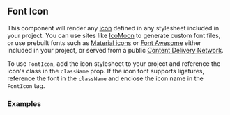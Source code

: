 ## Font Icon

This component will render any [icon](https://www.google.com/design/spec/style/icons.html#icons-system-icons) 
defined in any stylesheet included in your project. You can use sites like [IcoMoon](https://icomoon.io/) 
to generate custom font files, or use prebuilt fonts such as [Material icons](https://design.google.com/icons/) or 
[Font Awesome](http://fontawesome.io/) either included in your project, or served from a public 
[Content Delivery Network](https://en.wikipedia.org/wiki/Content_delivery_network). 

To use `FontIcon`, add the icon stylesheet to your project and reference the icon's class in the `className` prop. 
If  the icon font supports ligatures, reference the font in the `className` and enclose the icon name in the `FontIcon` 
tag.

### Examples
